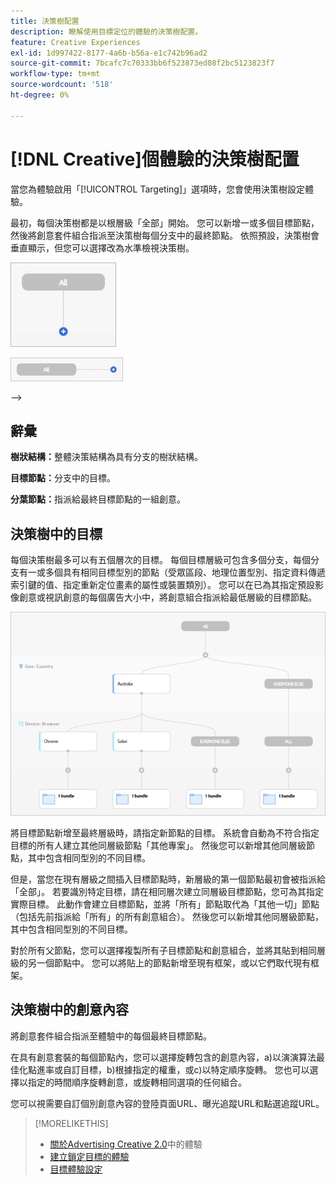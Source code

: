 ```yaml
---
title: 決策樹配置
description: 瞭解使用目標定位的體驗的決策樹配置。
feature: Creative Experiences
exl-id: 1d997422-8177-4a6b-b56a-e1c742b96ad2
source-git-commit: 7bcafc7c70333bb6f523873ed08f2bc5123823f7
workflow-type: tm+mt
source-wordcount: '518'
ht-degree: 0%

---
```


# [!DNL Creative]個體驗的決策樹配置

當您為體驗啟用「[!UICONTROL Targeting]」選項時，您會使用決策樹設定體驗。

最初，每個決策樹都是以根層級「全部」開始。 您可以新增一或多個目標節點，然後將創意套件組合指派至決策樹每個分支中的最終節點。 依照預設，決策樹會垂直顯示，但您可以選擇改為水準檢視決策樹。

![沒有目標的垂直決策樹範例](/help/creative/assets/experience-decision-tree-no-targets.png "沒有目標的垂直決策樹範例")

![沒有目標的水準決策樹範例](/help/creative/assets/experience-decision-tree-no-targets-horizontal.png "沒有目標的水準決策樹範例")

<!--
>[!NOTE]
>
>You can optionally assign creative bundles to the root level, without targets. However, the [XXXX workflow](experience-create-no-targeting.md) XXXXX is better XXX.<!-- Explain the diff and why to choose the other option. -->
-->

## 辭彙

**樹狀結構：**&#x200B;整體決策結構為具有分支的樹狀結構。

**目標節點：**&#x200B;分支中的目標。

**分葉節點：**&#x200B;指派給最終目標節點的一組創意。

## 決策樹中的目標

每個決策樹最多可以有五個層次的目標。 每個目標層級可包含多個分支，每個分支有一或多個具有相同目標型別的節點（受眾區段、地理位置型別、指定資料傳遞索引鍵的值、指定重新定位畫素的屬性或裝置類別）。 您可以在已為其指定預設影像創意或視訊創意的每個廣告大小中，將創意組合指派給最低層級的目標節點。

![含有目標的決策樹範例](/help/creative/assets/experience-decision-tree.png "含有目標的決策樹範例")

將目標節點新增至最終層級時，請指定新節點的目標。 系統會自動為不符合指定目標的所有人建立其他同層級節點「其他專案」。 然後您可以新增其他同層級節點，其中包含相同型別的不同目標。

但是，當您在現有層級之間插入目標節點時，新層級的第一個節點最初會被指派給「全部」。 若要識別特定目標，請在相同層次建立同層級目標節點，您可為其指定實際目標。 此動作會建立目標節點，並將「所有」節點取代為「其他一切」節點（包括先前指派給「所有」的所有創意組合）。 然後您可以新增其他同層級節點，其中包含相同型別的不同目標。

對於所有父節點，您可以選擇複製所有子目標節點和創意組合，並將其貼到相同層級的另一個節點中。 您可以將貼上的節點新增至現有框架，或以它們取代現有框架。

## 決策樹中的創意內容

將創意套件組合指派至體驗中的每個最終目標節點。

在具有創意套裝的每個節點內，您可以選擇旋轉包含的創意內容，a)以演演算法最佳化點進率或自訂目標，b)根據指定的權重，或c)以特定順序旋轉。 您也可以選擇以指定的時間順序旋轉創意，或旋轉相同選項的任何組合。

您可以視需要自訂個別創意內容的登陸頁面URL、曝光追蹤URL和點選追蹤URL。<!-- Not in the UI as of 1/31: For flexible HTML5 creatives, you can customize any of the flexible attributes. -->

>[!MORELIKETHIS]
>
>* [關於Advertising Creative 2.0](experience-about.md)中的體驗
>* [建立鎖定目標的體驗](/help/creative/experiences/experience-create-targeting.md)
>* [目標體驗設定](/help/creative/experiences/experience-settings-targeting.md)

